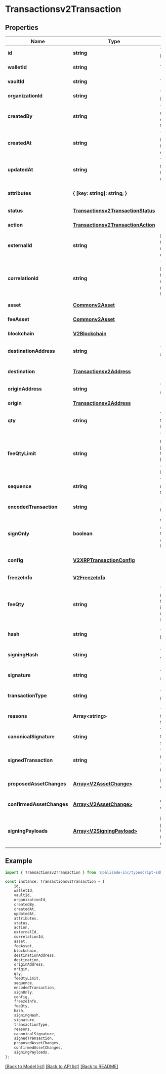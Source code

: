 # Transactionsv2Transaction


## Properties

Name | Type | Description | Notes
------------ | ------------- | ------------- | -------------
**id** | **string** | The transaction ID | [default to undefined]
**walletId** | **string** | The wallet ID | [default to undefined]
**vaultId** | **string** | The vault ID | [default to undefined]
**organizationId** | **string** | The organization ID | [default to undefined]
**createdBy** | **string** | The ID of the user that created the transaction | [default to undefined]
**createdAt** | **string** | The date and time the transaction was created | [default to undefined]
**updatedAt** | **string** | The date and time the transaction was updated | [default to undefined]
**attributes** | **{ [key: string]: string; }** |  | [optional] [default to undefined]
**status** | [**Transactionsv2TransactionStatus**](Transactionsv2TransactionStatus.md) |  | [default to undefined]
**action** | [**Transactionsv2TransactionAction**](Transactionsv2TransactionAction.md) |  | [default to undefined]
**externalId** | **string** | External ID of this transaction, unique to the organization | [optional] [default to undefined]
**correlationId** | **string** | The correlation ID of the transaction, used to link related transactions | [optional] [default to undefined]
**asset** | [**Commonv2Asset**](Commonv2Asset.md) |  | [default to undefined]
**feeAsset** | [**Commonv2Asset**](Commonv2Asset.md) |  | [default to undefined]
**blockchain** | [**V2Blockchain**](V2Blockchain.md) |  | [default to undefined]
**destinationAddress** | **string** | The destination address | [optional] [default to undefined]
**destination** | [**Transactionsv2Address**](Transactionsv2Address.md) |  | [optional] [default to undefined]
**originAddress** | **string** | The origin address | [default to undefined]
**origin** | [**Transactionsv2Address**](Transactionsv2Address.md) |  | [default to undefined]
**qty** | **string** | The quantity of the asset to transfer | [default to undefined]
**feeQtyLimit** | **string** | The maximum network fee to pay for this transaction in base asset units (eg ETH for Ethereum) | [optional] [default to undefined]
**sequence** | **string** | The blockchain nonce/sequence to use | [optional] [default to undefined]
**encodedTransaction** | **string** | The encoded transaction | [optional] [default to undefined]
**signOnly** | **boolean** | Whether to only sign the transaction, or also publish it to the blockchain | [default to undefined]
**config** | [**V2XRPTransactionConfig**](V2XRPTransactionConfig.md) |  | [optional] [default to undefined]
**freezeInfo** | [**V2FreezeInfo**](V2FreezeInfo.md) |  | [default to undefined]
**feeQty** | **string** | The actual network fee for this transaction in base asset units (eg ETH for Ethereum) | [optional] [default to undefined]
**hash** | **string** | The transaction hash | [optional] [default to undefined]
**signingHash** | **string** | The transaction signing hash | [optional] [default to undefined]
**signature** | **string** | The transaction signature | [optional] [default to undefined]
**transactionType** | **string** | The transaction type | [optional] [default to undefined]
**reasons** | **Array&lt;string&gt;** | The reasons for transaction failure | [optional] [default to undefined]
**canonicalSignature** | **string** | The canonical transaction signature | [optional] [default to undefined]
**signedTransaction** | **string** | The signed transaction (multi-sign is not supported) | [optional] [default to undefined]
**proposedAssetChanges** | [**Array&lt;V2AssetChange&gt;**](V2AssetChange.md) | Proposed asset changes | [optional] [default to undefined]
**confirmedAssetChanges** | [**Array&lt;V2AssetChange&gt;**](V2AssetChange.md) | Confirmed asset changes | [optional] [default to undefined]
**signingPayloads** | [**Array&lt;V2SigningPayload&gt;**](V2SigningPayload.md) | Multiple signing payloads for UTXO-based transactions, one per input | [optional] [default to undefined]

## Example

```typescript
import { Transactionsv2Transaction } from '@palisade-inc/typescript-sdk';

const instance: Transactionsv2Transaction = {
    id,
    walletId,
    vaultId,
    organizationId,
    createdBy,
    createdAt,
    updatedAt,
    attributes,
    status,
    action,
    externalId,
    correlationId,
    asset,
    feeAsset,
    blockchain,
    destinationAddress,
    destination,
    originAddress,
    origin,
    qty,
    feeQtyLimit,
    sequence,
    encodedTransaction,
    signOnly,
    config,
    freezeInfo,
    feeQty,
    hash,
    signingHash,
    signature,
    transactionType,
    reasons,
    canonicalSignature,
    signedTransaction,
    proposedAssetChanges,
    confirmedAssetChanges,
    signingPayloads,
};
```

[[Back to Model list]](../README.md#documentation-for-models) [[Back to API list]](../README.md#documentation-for-api-endpoints) [[Back to README]](../README.md)
